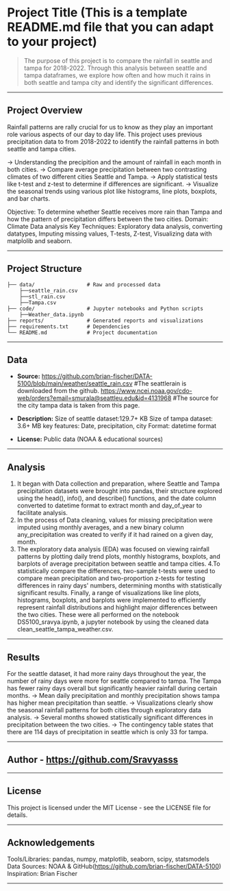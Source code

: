 # Project Title (This is a template README.md file that you can adapt to your project)

> The purpose of this project is to compare the rainfall in seattle and tampa for 2018-2022. Through this analysis between seattle and tampa dataframes, we explore how often and how much it rains in both seattle and tampa city and identify the significant differences.

---
## Project Overview

Rainfall patterns are rally crucial for us to know as they play an important role various aspects of our day to day life.
This project uses previous precipitation data to from 2018-2022 to identify the rainfall patterns in both seattle and tampa cities.

-> Understanding the precipition and the amount of rainfall in each month in both cities.
-> Compare average precipitation between two contrasting climates of two different cities Seattle and Tampa.
-> Apply statistical tests like t-test and z-test to determine if differences are significant.
-> Visualize the seasonal trends using various plot like histograms, line plots, boxplots, and bar charts.


Objective: To determine whether Seattle receives more rain than Tampa and how the pattern of precipitation differs between the two cities.
Domain: Climate Data analysis 
Key Techniques: Exploratory data analysis, converting datatypes, Imputing missing values, T-tests, Z-test, Visualizing data with matplolib and seaborn.

---
## Project Structure

```
├── data/                 # Raw and processed data
    ├──seattle_rain.csv     
    ├──stl_rain.csv          
    ├──Tampa.csv            
├── code/                 # Jupyter notebooks and Python scripts
    ├──Weather_data.ipynb 
├── reports/              # Generated reports and visualizations
├── requirements.txt      # Dependencies
└── README.md             # Project documentation
```

---

## Data

- **Source:**
https://github.com/brian-fischer/DATA-5100/blob/main/weather/seattle_rain.csv #The seattlerain is downloaded from the github.
https://www.ncei.noaa.gov/cdo-web/orders?email=smurala@seattleu.edu&id=4131968 #The source for the city tampa data is taken from this page.

- **Description:**
Size of seattle dataset:129.7+ KB
Size of tampa dataset: 3.6+ MB
key features: Date, precipitation, city
Format: datetime format

- **License:** Public data (NOAA & educational sources)

---

## Analysis

1. It began with Data collection and preparation, where Seattle and Tampa precipitation datasets were brought into pandas, their structure explored using the head(), info(), and describe() functions, and the date column converted to datetime format to extract month and day_of_year to facilitate analysis.
2. In the process of Data cleaning, values for missing precipitation were imputed using monthly averages, and a new binary column any_precipitation was created to verify if it had rained on a given day, month. 
3. The exploratory data analysis (EDA) was focused on viewing rainfall patterns by plotting daily trend plots, monthly histograms, boxplots, and barplots of average precipitation between seattle and tampa cities. 
4.To statistically compare the differences, two-sample t-tests were used to compare mean precipitation and two-proportion z-tests for testing differences in rainy days' numbers, determining months with statistically significant results. Finally, a range of visualizations like line plots, histograms, boxplots, and barplots were implemented to efficiently represent rainfall distributions and highlight major differences between the two cities. These were all performed on the notebook DS5100_sravya.ipynb, a jupyter notebook by using the cleaned data clean_seattle_tampa_weather.csv.

---

## Results

For the seattle dataset, it had more rainy days throughout the year, the number of rainy days were more for seattle compared to tampa.
The Tampa has fewer rainy days overall but significantly heavier rainfall during certain months.
-> Mean daily precipitation and monthly precipitation shows tampa has higher mean precipitation than seattle.
-> Visualizations clearly show the seasonal rainfall patterns for both cities through exploratory data analysis.
-> Several months showed statistically significant differences in precipitation between the two cities.
-> The contingency table states that there are 114 days of precipitation in seattle which is only 33 for tampa.

---

## Author - https://github.com/Sravyasss

---

## License

This project is licensed under the MIT License - see the LICENSE file for details.

---
## Acknowledgements

Tools/Libraries: pandas, numpy, matplotlib, seaborn, scipy, statsmodels
Data Sources: NOAA & GitHub(https://github.com/brian-fischer/DATA-5100) 
Inspiration: Brian Fischer

---